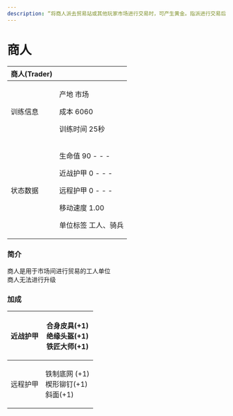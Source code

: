```yaml
---
description: “将商人派去贸易站或其他玩家市场进行交易时，可产生黄金。指派进行交易后，商人将在本国市场和交易目标间不断往返。您想要的话也可以指定一个新的本国市场”
---
```


# 商人

| 商人(Trader) | <img src="https://seicing-1257171891.cos.ap-nanjing.myqcloud.com/3fatcatpool/aoe4/tech/%E5%95%86%E4%BA%BA.png" alt="" data-size="line">                                                                                                                              |
| ---------- | -------------------------------------------------------------------------------------------------------------------------------------------------------------------------------------------------------------------------------------------------------------------- |
| 训练信息       | <p>产地 市场 </p><p>成本 <img src="https://seicing-1257171891.cos.ap-nanjing.myqcloud.com/3fatcatpool/aoe4/tech/%E6%9C%A8.png" alt="">60<img src="https://seicing-1257171891.cos.ap-nanjing.myqcloud.com/3fatcatpool/aoe4/tech/%E9%87%91.png" alt="">60</p><p>训练时间 25秒</p> |
| 状态数据       | <p>生命值 90 - - - </p><p>近战护甲 0 - - - </p><p>远程护甲 0 - - - </p><p>移动速度 1.00 </p><p>单位标签 工人、骑兵</p>                                                                                                                                                                       |

### 简介 <a href="#jia" id="jia"></a>

商人是用于市场间进行贸易的工人单位\
商人无法进行升级

### 加成

| 近战护甲 | <p><img src="https://seicing-1257171891.cos.ap-nanjing.myqcloud.com/3fatcatpool/aoe4/tech/%E5%90%88%E8%BA%AB%E7%9A%AE%E5%85%B7.png" alt="" data-size="line">合身皮具(+1)<br><img src="https://seicing-1257171891.cos.ap-nanjing.myqcloud.com/3fatcatpool/aoe4/tech/%E7%BB%9D%E7%BC%98%E5%A4%B4%E7%9B%94.png" alt="" data-size="line">绝缘头盔(+1)<br><img src="https://seicing-1257171891.cos.ap-nanjing.myqcloud.com/3fatcatpool/aoe4/tech/%E9%93%81%E5%8C%A0%E5%A4%A7%E5%B8%88.png" alt="" data-size="line">铁匠大师(+1)</p> |
| ---- | ------------------------------------------------------------------------------------------------------------------------------------------------------------------------------------------------------------------------------------------------------------------------------------------------------------------------------------------------------------------------------------------------------------------------------------------------------------------------------------------------------------------ |
| 远程护甲 | <p><img src="https://seicing-1257171891.cos.ap-nanjing.myqcloud.com/3fatcatpool/aoe4/tech/%E9%93%81%E5%88%B6%E5%BA%95%E7%BD%91.png" alt="" data-size="line">铁制底网 (+1)<br><img src="https://seicing-1257171891.cos.ap-nanjing.myqcloud.com/3fatcatpool/aoe4/tech/%E6%A5%94%E5%BD%A2%E9%93%86%E9%92%89.png" alt="" data-size="line">楔形铆钉(+1)<br><img src="https://seicing-1257171891.cos.ap-nanjing.myqcloud.com/3fatcatpool/aoe4/tech/%E6%96%9C%E9%9D%A2.png" alt="" data-size="line">斜面(+1)</p>                    |
